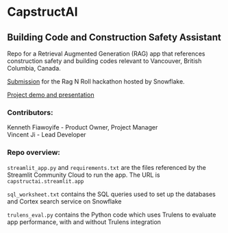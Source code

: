 # CapstructAI
## Building Code and Construction Safety Assistant

Repo for a Retrieval Augmented Generation (RAG) app that references construction safety and building codes relevant to Vancouver, British Columbia, Canada.  
  
[Submission](https://devpost.com/software/capstructai-simplifying-construction-code-compliance-with-ai) for the Rag N Roll hackathon hosted by Snowflake.

[Project demo and presentation](https://youtu.be/4VeNttm9grU)

### Contributors:  
Kenneth Fiawoyife - Product Owner, Project Manager  
Vincent Ji - Lead Developer  

### Repo overview:

`streamlit_app.py` and `requirements.txt` are the files referenced by the Streamlit Community Cloud to run the app. The URL is `capstructai.streamlit.app`

`sql_worksheet.txt` contains the SQL queries used to set up the databases and Cortex search service on Snowflake

`trulens_eval.py` contains the Python code which uses Trulens to evaluate app performance, with and without Trulens integration
